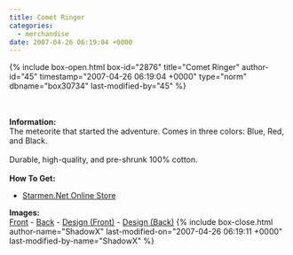 ```yaml
---
title: Comet Ringer
categories:
  - merchandise
date: 2007-04-26 06:19:04 +0000
---
```

{% include box-open.html box-id="2876" title="Comet Ringer" author-id="45" timestamp="2007-04-26 06:19:04 +0000" type="norm" dbname="box30734" last-modified-by="45" %}
	<center>
	<imgalphapng src="/merchandise/images/smn_comet_title.png" width="350" height="350" border="0" alt="Comet Ringer" />
	</center>
	<br /><br />
	<b>Information:</b>
	<br />
	The meteorite that started the adventure. Comes in three colors: Blue, Red, and Black.
	<br /><br />
	Durable, high-quality, and pre-shrunk 100% cotton.
	<br /><br />
	<b>How To Get:</b>
	<br />
	<ul>
	<li><a href="http://www.cafepress.com/starmen.90022051">Starmen.Net Online Store</a></li>
	</ul>
	<b>Images:</b>
	<br />
	<a href="/merchandise/images/smn_comet_front.jpg">Front</a> - <a href="/merchandise/images/smn_comet_back.jpg">Back</a> - <a href="/merchandise/images/smn_comet_fdesign.jpg">Design (Front)</a> - 
	<a href="/merchandise/images/smn_comet_bdesign.jpg">Design (Back)</a>
{% include box-close.html author-name="ShadowX" last-modified-on="2007-04-26 06:19:11 +0000" last-modified-by-name="ShadowX" %}
